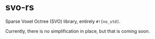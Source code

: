 # svo-rs
Sparse Voxel Octree (SVO) library, entirely `#![no_std]`.

Currently, there is no simplification in place, but that is coming soon.
